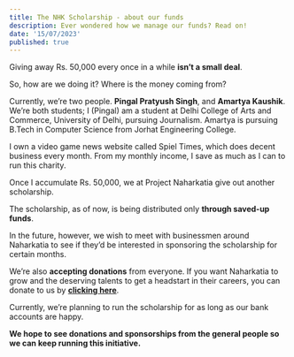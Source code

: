 ```yaml
---
title: The NHK Scholarship - about our funds
description: Ever wondered how we manage our funds? Read on!
date: '15/07/2023'
published: true
---
```


Giving away Rs. 50,000 every once in a while **isn’t a small deal**.

So, how are we doing it? Where is the money coming from?

Currently, we’re two people. **Pingal Pratyush Singh**, and **Amartya Kaushik**. We’re both students; I (Pingal) am a student at Delhi College of Arts and Commerce, University of Delhi, pursuing Journalism. Amartya is pursuing B.Tech in Computer Science from Jorhat Engineering College.

I own a video game news website called Spiel Times, which does decent business every month. From my monthly income, I save as much as I can to run this charity.

Once I accumulate Rs. 50,000, we at Project Naharkatia give out another scholarship.

The scholarship, as of now, is being distributed only **through saved-up funds**.

In the future, however, we wish to meet with businessmen around Naharkatia to see if they’d be interested in sponsoring the scholarship for certain months.

We’re also **accepting donations** from everyone. If you want Naharkatia to grow and the deserving talents to get a headstart in their careers, you can donate to us by **[clicking here](http://naharkatia.com/donate)**.

Currently, we’re planning to run the scholarship for as long as our bank accounts are happy.

**We hope to see donations and sponsorships from the general people so we can keep running this initiative.**

